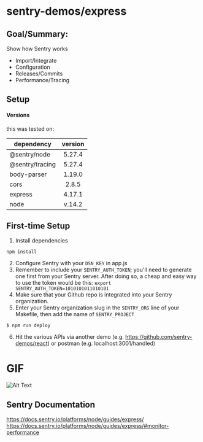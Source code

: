 # sentry-demos/express

## Goal/Summary:
Show how Sentry works
- Import/Integrate
- Configuration
- Releases/Commits
- Performance/Tracing

## Setup
#### Versions
this was tested on:

 dependency    | version
| ------------- |:-------------:|
| @sentry/node | 5.27.4 |
| @sentry/tracing | 5.27.4 |
| body-parser | 1.19.0 | 
| cors | 2.8.5 |
| express | 4.17.1 |
| node | v.14.2 |

## First-time Setup
1. Install dependencies
```
npm install
```

2. Configure Sentry with your `DSN_KEY` in app.js
3. Remember to include your `SENTRY_AUTH_TOKEN`; you'll need to generate one
first from your Sentry server. After doing so, a cheap and easy way to use the
token would be this: `export SENTRY_AUTH_TOKEN=1010101011010101`
4. Make sure that your Github repo is integrated into your Sentry organization.
5. Enter your Sentry organization slug in the `SENTRY_ORG` line of your Makefile,
then add the name of `SENTRY_PROJECT`

```
$ npm run deploy
```
6. Hit the various APIs via another demo (e.g. https://github.com/sentry-demos/react) or postman (e.g. localhost:3001/handled)

# GIF
![Alt Text](express-js-demo.gif)

## Sentry Documentation
https://docs.sentry.io/platforms/node/guides/express/
https://docs.sentry.io/platforms/node/guides/express/#monitor-performance
